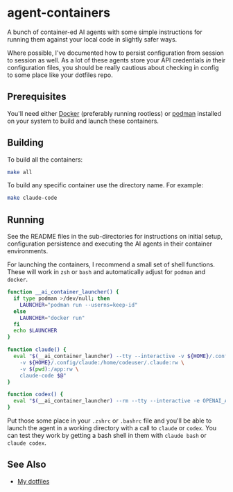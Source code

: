 # agent-containers

A bunch of container-ed AI agents with some simple instructions for running
them against your local code in slightly safer ways.

Where possible, I've documented how to persist configuration from session to
session as well. As a lot of these agents store your API credentials _in_ their
configuration files, you should be really cautious about checking in config to
some place like your dotfiles repo.

## Prerequisites

You'll need either [Docker](https://www.docker.com/) (preferably running
rootless) or [podman](https://podman.io/) installed on your system to build and
launch these containers.

## Building

To build all the containers:

```bash
make all
```

To build any specific container use the directory name. For example:

```bash
make claude-code
```

## Running

See the README files in the sub-directories for instructions on initial setup,
configuration persistence and executing the AI agents in their container
environments.

For launching the containers, I recommend a small set of shell functions. These
will work in `zsh` or `bash` and automatically adjust for `podman` and
`docker`.

```bash
function __ai_container_launcher() {
  if type podman >/dev/null; then
    LAUNCHER="podman run --userns=keep-id"
  else
    LAUNCHER="docker run"
  fi
  echo $LAUNCHER
}

function claude() {
  eval "$(__ai_container_launcher) --tty --interactive -v ${HOME}/.config/claude/claude.json:/home/codeuser/.claude.json:rw \
    -v ${HOME}/.config/claude:/home/codeuser/.claude:rw \
    -v $(pwd):/app:rw \
    claude-code $@"
}

function codex() {
  eval "$(__ai_container_launcher) --rm --tty --interactive -e OPENAI_API_KEY -v $(pwd):/app:rw openai-codex $@"
}
```

Put those some place in your `.zshrc` or `.bashrc` file and you'll be able to
launch the agent in a working directory with a call to `claude` or `codex`. You
can test they work by getting a bash shell in them with `claude bash` or
`claude codex`.

## See Also

* [My dotfiles](https://github.com/ianchesal/dotfiles)
